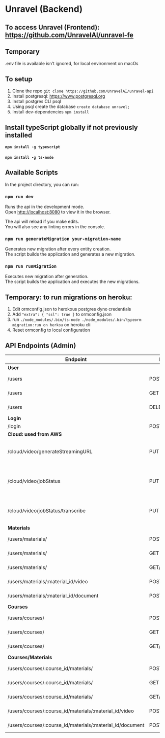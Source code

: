 # Unravel (Backend)
## To access Unravel (Frontend): https://github.com/UnravelAI/unravel-fe

## Temporary
.env file is available isn't ignored, for local environment on macOs

## To setup
1. Clone the repo `git clone https://github.com/UnravelAI/unravel-api`
2. Install postgresql: https://www.postgresql.org
3. Install postgres CLI psql
4. Using psql create the database `create database unravel;`
5. Install dev-dependencies `npm install`

## Install typeScript globally if not previously installed
#### `npm install -g typescript`
#### `npm install -g ts-node`


## Available Scripts

In the project directory, you can run:

### `npm run dev`

Runs the api in the development mode.\
Open [http://localhost:8080](http://localhost:8080) to view it in the browser.

The api will reload if you make edits.\
You will also see any linting errors in the console.

### `npm run generateMigration your-migration-name`

Generates new migration after every entity creation.\
The script builds the application and generates a new migration.

### `npm run runMigration`

Executes new migration after generation.\
The script builds the application and executes the new migrations.

## Temporary: to run migrations on heroku:
1. Edit ormconfig.json to herokous postgres dyno credentials
2. Add `"extra": { "ssl": true }` to ormconfig.json
3. run `./node_modules/.bin/ts-node ./node_modules/.bin/typeorm migration:run on herkou` on heroku cli
4. Reset ormconfig to local configuration

## API Endpoints (Admin)
| Endpoint | Method | Request Body | Functionality |
|--|--| --| -- |
| <b>User</b>
| /users | POST | Object[User]  | Create a new user |
| /users | GET | {}  | Retrieve all users |
| /users | DELETE/:user_id | {}  | Delete specific user |
| <b>Login</b>
| /login | POST | {email, password} | login |
| <b>Cloud: used from AWS</b>
| /cloud/video/generateStreamingURL | PUT | {filename, guid} | Generate new streamble url and audio url
| /cloud/video/jobStatus | PUT | {fileName} | Notify that video conversion job is completed
| /cloud/video/jobStatus/transcribe | PUT | {transcribeJobName} | Notify that transcription job is completed
| <b>Materials</b>
| /users/materials/ | POST | Object[Material] | Create new material
| /users/materials/ | GET | {} | Get all user materials
| /users/materials/ | GET/:material_id | {} | Get specific material
| /users/materials/:material_id/video | POST | multipart/form-data[video] | Upload a video
| /users/materials/:material_id/document | POST | multipart/form-data[documentName] | Upload a document
| <b>Courses</b>
| /users/courses/ | POST | Object[Course] | Create new course
| /users/courses/ | GET | {} | Get all courses
| /users/courses/ | GET/:course_id | {} | Get specific course
| <b>Courses/Materials</b>
| /users/courses/:course_id/materials/ | POST | Object[Material] | Create new material
| /users/courses/:course_id/materials/ | GET | {} | Get all user materials
| /users/courses/:course_id/materials/ | GET/:material_id | {} | Get specific material
| /users/courses/:course_id/materials/:material_id/video | POST | multipart/form-data[video] | Upload a video
| /users/courses/:course_id/materials/:material_id/document | POST | multipart/form-data[documentName] | Upload a document



